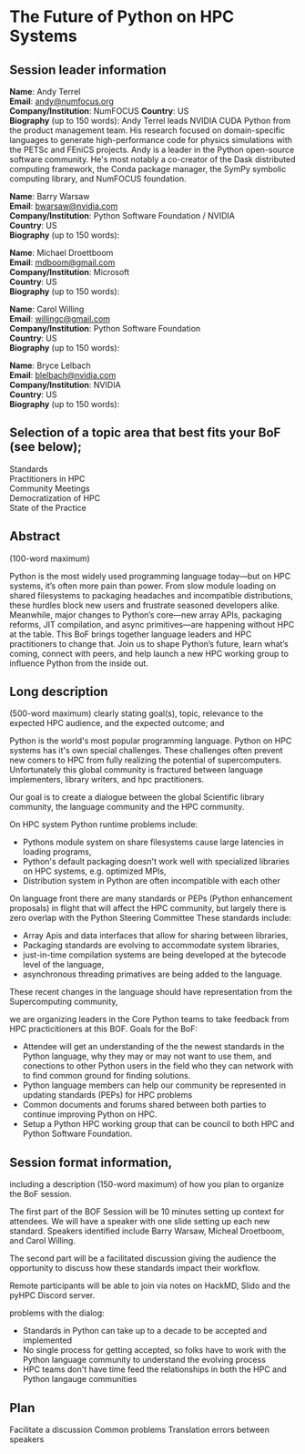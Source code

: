 # The Future of Python on HPC Systems

## Session leader information

**Name**: Andy Terrel  
**Email**: andy@numfocus.org  
**Company/Institution**: NumFOCUS 
**Country**: US  
**Biography** (up to 150 words): Andy Terrel leads NVIDIA CUDA Python from the product management team. His research focused on domain-specific languages to generate high-performance code for physics simulations with the PETSc and FEniCS projects. Andy is a leader in the Python open-source software community. He's most notably a co-creator of the Dask distributed computing framework, the Conda package manager, the SymPy symbolic computing library, and NumFOCUS foundation.


**Name**: Barry Warsaw  
**Email**: bwarsaw@nvidia.com  
**Company/Institution**: Python Software Foundation / NVIDIA  
**Country**: US  
**Biography** (up to 150 words): 


**Name**: Michael Droettboom  
**Email**: mdboom@gmail.com   
**Company/Institution**: Microsoft  
**Country**: US  
**Biography** (up to 150 words): 

**Name**: Carol Willing  
**Email**: willingc@gmail.com  
**Company/Institution**: Python Software Foundation  
**Country**: US   
**Biography** (up to 150 words): 

**Name**: Bryce Lelbach  
**Email**: blelbach@nvidia.com  
**Company/Institution**: NVIDIA  
**Country**: US  
**Biography** (up to 150 words):  


## Selection of a topic area that best fits your BoF (see below);

Standards  
Practitioners in HPC  
Community Meetings  
Democratization of HPC  
State of the Practice

## Abstract 
(100-word maximum)

Python is the most widely used programming language today—but on HPC systems, it’s often more pain than power. From slow module loading on shared filesystems to packaging headaches and incompatible distributions, these hurdles block new users and frustrate seasoned developers alike. Meanwhile, major changes to Python’s core—new array APIs, packaging reforms, JIT compilation, and async primitives—are happening without HPC at the table. This BoF brings together language leaders and HPC practitioners to change that. Join us to shape Python’s future, learn what’s coming, connect with peers, and help launch a new HPC working group to influence Python from the inside out.


## Long description 
(500-word maximum) clearly stating goal(s), topic, relevance to the expected HPC audience, and the expected outcome; and

Python is the world's most popular programming language. Python on HPC systems has it's own special challenges. These challenges often prevent new comers to HPC from fully realizing the potential of supercomputers. Unfortunately this global community is fractured between language implementers, library writers, and hpc practitioners.

Our goal is to create a dialogue between the global Scientific library community, the language community and the HPC community. 

On HPC system Python runtime problems include:
- Pythons module system on share filesystems cause large latencies in loading programs,
- Python's default packaging doesn't work well with specialized libraries on HPC systems, e.g. optimized MPIs,
- Distribution system in Python are often incompatible with each other

On language front there are many standards or PEPs (Python enhancement proposals) in flight that will affect the HPC community, but largely there is zero overlap with the Python Steering Committee  These standards include:
- Array Apis and data interfaces that allow for sharing between libraries,
- Packaging standards are evolving to accommodate system libraries,
- just-in-time compilation systems are being developed at the bytecode level of the language,
- asynchronous threading primatives are being added to the language.

These recent changes in the language should have representation from the Supercomputing community, 

we are organizing leaders in the Core Python teams to take feedback from HPC practicitioners at this BOF. 
Goals for the BoF:
- Attendee will get an understanding of the the newest standards in the Python language, why they may or may not want to use them, and conections to other Python users in the field who they can network with to find common ground for finding solutions.
- Python language members can help our community be represented in updating standards (PEPs) for HPC problems
- Common documents and forums shared between both parties to continue improving Python on HPC.
- Setup a Python HPC working group that can be council to both HPC and Python Software Foundation.


## Session format information, 
including a description (150-word maximum) of how you plan to organize the BoF session.

The first part of the BOF Session will be 10 minutes setting up context for attendees. We will have a speaker with one slide setting up each new standard. Speakers identified include Barry Warsaw, Micheal Droetboom, and Carol Willing.

The second part will be a facilitated discussion giving the audience the opportunity to discuss how these standards impact their workflow.

Remote participants will be able to join via notes on HackMD, Slido and the pyHPC Discord server.

problems with the dialog:
- Standards in Python can take up to a decade to be accepted and implemented
- No single process for getting accepted, so folks have to work with the Python language community to understand the evolving process
- HPC teams don't have time feed the relationships in both the HPC and Python langauge communities



## Plan

Facilitate a discussion 
Common problems 
Translation errors between speakers

